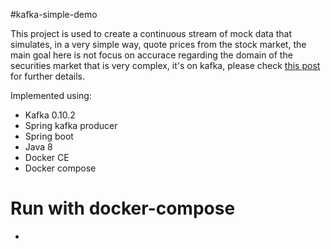 #kafka-simple-demo

This project is used to create a continuous stream of mock data that simulates, in a very simple way, quote prices from
the stock market, the main goal here is not focus on accurace regarding the domain of the securities market that is very 
complex, it's on kafka, please check [this post](http://codespair.com/preview/zAzFd0PecDWdDMQ9X7/) for further details.

Implemented using:

 - Kafka 0.10.2
 - Spring kafka producer
 - Spring boot
 - Java 8
 - Docker CE
 - Docker compose
 
# Run with docker-compose

- 
 